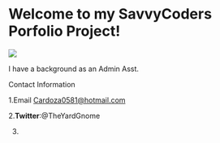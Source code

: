 # Welcome to my SavvyCoders Porfolio Project!

![](https://s3.amazonaws.com/cdn-origin-etr.akc.org/wp-content/uploads/2018/05/22224952/beagle-puppy-in-large-cushion-chair.jpg)

I have a background as an Admin Asst.

Contact Information

1.Email Cardoza0581@hotmail.com

2.**Twitter**:@TheYardGnome

3.



